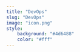 ```yaml
---
title: "DevOps"
slug: "DevOps"
image: "icon.png"
style:
    background: "#4d6488"
    color: "#fff"
---
```

